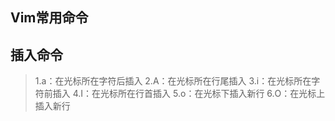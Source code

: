 ## Vim常用命令
插入命令
-------
> 1.a：在光标所在字符后插入
> 2.A：在光标所在行尾插入
> 3.i：在光标所在字符前插入
> 4.I：在光标所在行首插入
> 5.o：在光标下插入新行
> 6.O：在光标上插入新行


